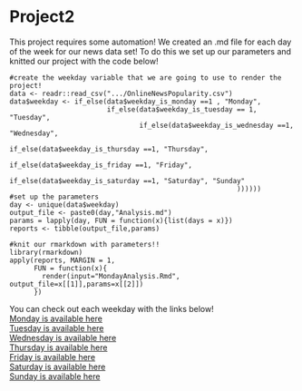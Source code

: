 # Project2
This project requires some automation! We created an .md file for each day of the week for our news data set!
To do this we set up our parameters and knitted our project with the code below!

```{r setpar}    
#create the weekday variable that we are going to use to render the project!    
data <- readr::read_csv(".../OnlineNewsPopularity.csv")    
data$weekday <- if_else(data$weekday_is_monday ==1 , "Monday",    
                        if_else(data$weekday_is_tuesday == 1, "Tuesday",    
                                if_else(data$weekday_is_wednesday ==1, "Wednesday",    
                                        if_else(data$weekday_is_thursday ==1, "Thursday",    
                                                if_else(data$weekday_is_friday ==1, "Friday",    
                                                        if_else(data$weekday_is_saturday ==1, "Saturday", "Sunday"    
                                                        ))))))    
#set up the parameters    
day <- unique(data$weekday)    
output_file <- paste0(day,"Analysis.md")    
params = lapply(day, FUN = function(x){list(days = x)})    
reports <- tibble(output_file,params)    

#knit our rmarkdown with parameters!!    
library(rmarkdown)    
apply(reports, MARGIN = 1,    
      FUN = function(x){    
        render(input="MondayAnalysis.Rmd", output_file=x[[1]],params=x[[2]])    
      })    
```    


You can check out each weekday with the links below!    
[Monday is available here](MondayAnalysis.md)    
[Tuesday is available here](TuesdayAnalysis.md)    
[Wednesday is available here](WednesdayAnalysis.md)    
[Thursday is available here](ThursdayAnalysis.md)    
[Friday is available here](FridayAnalysis.md)    
[Saturday is available here](SaturdayAnalysis.md)    
[Sunday is available here](SundayAnalysis.md)    
